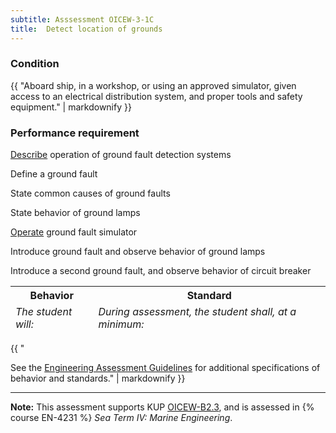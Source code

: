 ```yaml
---
subtitle: Asssessment OICEW-3-1C
title:  Detect location of grounds
---
```




### Condition

{{ "Aboard ship, in a workshop, or using an approved simulator, given access to an electrical distribution system, and proper tools and safety equipment." | markdownify }}

### Performance requirement 

<table width='100%' class='Guidelines'>
 <thead>
 <tr>
     <th class='thirty'>Behavior</th>
     <th class='seventy'>Standard</th>
 </tr>
 <tr>
     <td><em>The student will:</em></td>
     <td><em>During assessment, the student shall, at a minimum:</em></td>
 </tr>
 </thead>
 <tbody>


<!--rowstart-->

[Describe](guidelines#describeequipment) operation of ground fault detection systems

<!--cellbreak-->

Define a ground fault

State common causes of ground faults

State behavior of ground lamps

<!--rowend-->


<!--rowstart-->

[Operate](guidelines#operate) ground fault simulator

<!--cellbreak-->

Introduce ground fault and observe behavior of ground lamps

Introduce a second ground fault, and observe behavior of circuit breaker

<!--rowend-->


 </tbody>
 </table>

{{ "

See the [Engineering Assessment Guidelines](guidelines) for additional specifications of behavior and standards." | markdownify }}


*****

**Note:** This assessment supports KUP [OICEW-B2.3]({{site.baseurl}}/tables/31.html#OICEW-B2.3), and is assessed in  {% course  EN-4231 %}  *Sea Term IV: Marine Engineering*. 

